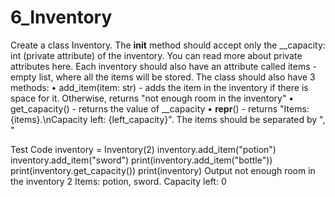 # 6_Inventory
Create a class Inventory. The __init__ method should accept only the __capacity: int (private attribute) of the inventory. You can read more about private attributes here. Each inventory should also have an attribute called items - empty list, where all the items will be stored. The class should also have 3 methods:
•	add_item(item: str) - adds the item in the inventory if there is space for it. Otherwise, returns 
"not enough room in the inventory"
•	get_capacity() - returns the value of __capacity
•	__repr__() - returns "Items: {items}.\nCapacity left: {left_capacity}". The items should be separated by ", "

Test Code
inventory = Inventory(2)
inventory.add_item("potion")
inventory.add_item("sword")
print(inventory.add_item("bottle"))
print(inventory.get_capacity())
print(inventory)
Output
not enough room in the inventory
2
Items: potion, sword.
Capacity left: 0

